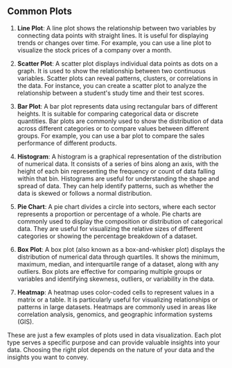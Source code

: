 ## Common Plots

1. **Line Plot**: A line plot shows the relationship between two variables by connecting data points with straight lines. It is useful for displaying trends or changes over time. For example, you can use a line plot to visualize the stock prices of a company over a month.

2. **Scatter Plot**: A scatter plot displays individual data points as dots on a graph. It is used to show the relationship between two continuous variables. Scatter plots can reveal patterns, clusters, or correlations in the data. For instance, you can create a scatter plot to analyze the relationship between a student's study time and their test scores.

3. **Bar Plot**: A bar plot represents data using rectangular bars of different heights. It is suitable for comparing categorical data or discrete quantities. Bar plots are commonly used to show the distribution of data across different categories or to compare values between different groups. For example, you can use a bar plot to compare the sales performance of different products.

4. **Histogram**: A histogram is a graphical representation of the distribution of numerical data. It consists of a series of bins along an axis, with the height of each bin representing the frequency or count of data falling within that bin. Histograms are useful for understanding the shape and spread of data. They can help identify patterns, such as whether the data is skewed or follows a normal distribution.

5. **Pie Chart**: A pie chart divides a circle into sectors, where each sector represents a proportion or percentage of a whole. Pie charts are commonly used to display the composition or distribution of categorical data. They are useful for visualizing the relative sizes of different categories or showing the percentage breakdown of a dataset.

6. **Box Plot**: A box plot (also known as a box-and-whisker plot) displays the distribution of numerical data through quartiles. It shows the minimum, maximum, median, and interquartile range of a dataset, along with any outliers. Box plots are effective for comparing multiple groups or variables and identifying skewness, outliers, or variability in the data.

7. **Heatmap**: A heatmap uses color-coded cells to represent values in a matrix or a table. It is particularly useful for visualizing relationships or patterns in large datasets. Heatmaps are commonly used in areas like correlation analysis, genomics, and geographic information systems (GIS).

These are just a few examples of plots used in data visualization. Each plot type serves a specific purpose and can provide valuable insights into your data. Choosing the right plot depends on the nature of your data and the insights you want to convey.